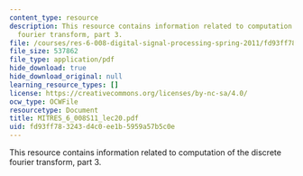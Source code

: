 ```yaml
---
content_type: resource
description: This resource contains information related to computation of the discrete
  fourier transform, part 3.
file: /courses/res-6-008-digital-signal-processing-spring-2011/fd93ff783243d4c0ee1b5959a57b5c0e_MITRES_6_008S11_lec20.pdf
file_size: 537862
file_type: application/pdf
hide_download: true
hide_download_original: null
learning_resource_types: []
license: https://creativecommons.org/licenses/by-nc-sa/4.0/
ocw_type: OCWFile
resourcetype: Document
title: MITRES_6_008S11_lec20.pdf
uid: fd93ff78-3243-d4c0-ee1b-5959a57b5c0e
---
```

This resource contains information related to computation of the discrete fourier transform, part 3.